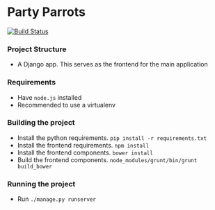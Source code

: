 # Party Parrots

[![Build Status](https://travis-ci.com/CUBigDataClass/Party-Parrots.svg?token=Q3z6q2gUKeig35zmUNn2&branch=master)](https://travis-ci.com/CUBigDataClass/Party-Parrots)

### Project Structure
* A Django app. This serves as the frontend for the main application

### Requirements
* Have `node.js` installed
* Recommended to use a virtualenv

### Building the project
* Install the python requirements. `pip install -r requirements.txt`
* Install the frontend requirements. `npm install`
* Install the frontend components. `bower install`
* Build the frontend components. `node_modules/grunt/bin/grunt build_bower`

### Running the project
* Run `./manage.py runserver`
